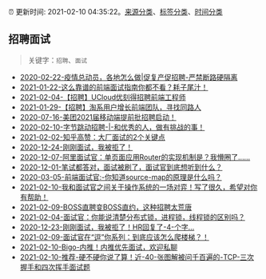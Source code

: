 :alarm_clock: 更新时间: 2021-02-10 04:35:22。[来源分类](../README.md)、[标签分类](../TAGS.md)、[时间分类](../TIMELINE.md)

## 招聘面试


> 关键字：`招聘`、`面试`



- [2020-02-22-疫情总动员，各地怎么做|促复产促招聘-严禁断路硬隔离](http://m.china.caixin.com/m/2020-02-22/101519091.html) 
- [2021-01-22-这么靠谱的前端面试指南你都不看？耗子尾汁！](https://www.ershicimi.com/p/c2d46e723bb8ffa9eb47b96e6904dd9b) 
- [2021-02-04-【招聘】UCloud优刻得招聘前端工程师](https://www.ershicimi.com/p/9c4958428d5b916fd12e4c85f41c81d7) 
- [2021-01-29-【招聘】淘系用户增长前端团队，寻找同路人](https://www.ershicimi.com/p/8df02914595f6ec33a751ac3387cbf5b) 
- [2020-07-16-美团2021届移动端提前批招聘启动！](https://www.ershicimi.com/p/82d99851264b0cc69199504192ed1665) 
- [2020-02-10-字节跳动招聘-|-和优秀的人，做有挑战的事！](https://www.ershicimi.com/p/2589ee6a2550c6bf0177ff3ebfa24ff4) 
- [2021-02-02-知乎高赞：大厂面试的2个关键点](https://www.ershicimi.com/p/d4b2bef4ef3445ef06176a2a2a443319) 
- [2020-12-24-刚刚面试，我被拒了！](https://www.ershicimi.com/p/198caef8c48b12715abee1b4ca9f4571) 
- [2020-12-07-阿里面试官：单页面应用Router的实现机制是？我懵圈了……](https://www.ershicimi.com/p/b6fc5952f438c1246d78ffc3730d6668) 
- [2020-12-01-笔试都答对，面试被刷了，面试官到底想听到什么？](https://www.ershicimi.com/p/d0b1857da42752a091f70bc0b8d7776b) 
- [2020-03-05-前端面试官:-你知道source-map的原理是什么吗？](https://www.ershicimi.com/p/a6b4e1b56eb6f7a2e37e70ad76e36a82) 
- [2021-02-10-我和面试官之间关于操作系统的一场对弈！写了很久，希望对你有帮助！](https://www.ershicimi.com/p/7019f8518c80fa542fab4a0eb2e7c134) 
- [2021-02-09-BOSS直聘变BOSS直约，这种招聘太荒唐](https://www.ershicimi.com/p/594e3696906f6c8e9698cebf484a7c2a) 
- [2021-02-04-面试官：你能说清楚分布式锁，进程锁，线程锁的区别吗？](https://www.ershicimi.com/p/5e7c40e3cb1e149daf0bf89b43a251b8) 
- [2020-12-23-刚刚面试，我被拒了！HR回复了-4-个字…](https://www.ershicimi.com/p/ca3117b40fd625d77a41509f81d26c6f) 
- [2021-02-09-面试官在“逗”你系列：到底应该怎么爬楼梯？！](https://juejin.im/post/6927466618196869128) 
- [2021-02-10-Bigo-内推！内推优先面试，欢迎私聊](https://www.v2ex.com/t/752787) 
- [2021-02-10-推荐-硬不硬你说了算！近-40-张图解被问千百遍的-TCP-三次握手和四次挥手面试题](https://toutiao.io/k/3a36mkk) 
